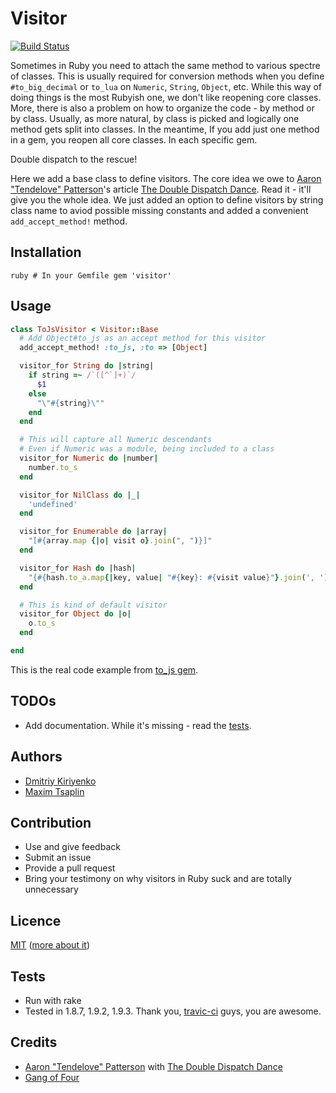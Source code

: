 # Visitor

[![Build
Status](https://secure.travis-ci.org/dmitriy-kiriyenko/Visitor.png)](http://travis-ci.org/dmitriy-kiriyenko/Visitor)

Sometimes in Ruby you need to attach the same method to various spectre
of classes. This is usually required for conversion methods when you
define `#to_big_decimal` or `to_lua` on `Numeric`, `String`, `Object`,
etc. While this way of doing things is the most Rubyish one, we don't
like reopening core classes. More, there is also a problem on how to
organize the code - by method or by class. Usually, as more natural, by
class is picked and logically one method gets split into classes. In the
meantime, If you add just one method in a gem, you reopen all core
classes. In each specific gem.

Double dispatch to the rescue!

Here we add a base class to define visitors. The core idea we owe to
[Aaron "Tendelove" Patterson](https://github.com/tenderlove)'s article
[The Double Dispatch
Dance](http://blog.rubybestpractices.com/posts/aaronp/001_double_dispatch_dance.html).
Read it - it'll give you the whole idea. We just added an option to
define visitors by string class name to aviod possible missing constants
and added a convenient `add_accept_method!` method.

## Installation

``` ruby # In your Gemfile gem 'visitor' ```

## Usage

``` ruby 
class ToJsVisitor < Visitor::Base
  # Add Object#to_js as an accept method for this visitor
  add_accept_method! :to_js, :to => [Object]

  visitor_for String do |string|
    if string =~ /`([^`]+)`/
      $1
    else
      "\"#{string}\""
    end
  end

  # This will capture all Numeric descendants
  # Even if Numeric was a module, being included to a class
  visitor_for Numeric do |number|
    number.to_s
  end

  visitor_for NilClass do |_|
    'undefined'
  end

  visitor_for Enumerable do |array|
    "[#{array.map {|o| visit o}.join(", ")}]"
  end

  visitor_for Hash do |hash|
    "{#{hash.to_a.map{|key, value| "#{key}: #{visit value}"}.join(', ')}}"
  end

  # This is kind of default visitor
  visitor_for Object do |o|
    o.to_s
  end

end
```

This is the real code example from [to_js
gem](https://github.com/dmitriy-kiriyenko/to_js).

## TODOs
* Add documentation. While it's missing - read the
  [tests](https://github.com/dmitriy-kiriyenko/Visitor/blob/master/spec/lib/visitor/base_spec.rb).

## Authors
* [Dmitriy Kiriyenko](https://github.com/dmitriy-kiriyenko)
* [Maxim Tsaplin](https://github.com/maxtsap)

## Contribution
* Use and give feedback
* Submit an issue
* Provide a pull request
* Bring your testimony on why visitors in Ruby suck and are totally
  unnecessary

## Licence
[MIT](https://github.com/dmitriy-kiriyenko/Visitor/blob/master/MIT-LICENCE)
([more about it](http://en.wikipedia.org/wiki/MIT_License))

## Tests
* Run with rake
* Tested in 1.8.7, 1.9.2, 1.9.3. Thank you,
  [travic-ci](http://travis-ci.org/) guys, you are awesome.

## Credits
* [Aaron "Tendelove" Patterson](https://github.com/tenderlove) with [The
  Double Dispatch
Dance](http://blog.rubybestpractices.com/posts/aaronp/001_double_dispatch_dance.html)
* [Gang of Four](http://en.wikipedia.org/wiki/Design_Patterns)
